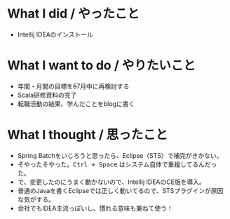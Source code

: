 # What I did / やったこと
- Intellij IDEAのインストール

# What I want to do / やりたいこと
- 年間・月間の目標を~~5~~7月中に再検討する
- Scala研修資料の完了
- 転職活動の結果、学んだことをblogに書く

# What I thought / 思ったこと
- Spring Batchをいじろうと思ったら、Eclipse（STS）で補完がきかない。
- そやったそやった。<kbd>Ctrl + Space</kbd> はシステム自体で重複してるんだった。
- で、変更したのにうまく動かないので、Intellij IDEAのCE版を導入。
- 普通のJavaを書くEclipseでは正しく動いてるので、STSプラグインが原因な気がする。
- 会社でもIDEA主流っぽいし、慣れる意味も兼ねて使う！
